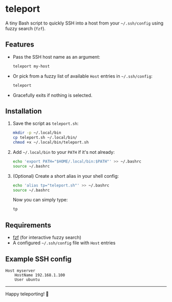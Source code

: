 # teleport

A tiny Bash script to quickly SSH into a host from your `~/.ssh/config` using fuzzy search (`fzf`).

## Features

- Pass the SSH host name as an argument:  
  ```bash
  teleport my-host
  ```

- Or pick from a fuzzy list of available `Host` entries in `~/.ssh/config`:  
  ```bash
  teleport
  ```

- Gracefully exits if nothing is selected.

## Installation

1. Save the script as `teleport.sh`:

   ```bash
   mkdir -p ~/.local/bin
   cp teleport.sh ~/.local/bin/
   chmod +x ~/.local/bin/teleport.sh
   ```

2. Add `~/.local/bin` to your `PATH` if it's not already:

   ```bash
   echo 'export PATH="$HOME/.local/bin:$PATH"' >> ~/.bashrc
   source ~/.bashrc
   ```

3. (Optional) Create a short alias in your shell config:

   ```bash
   echo 'alias tp="teleport.sh"' >> ~/.bashrc
   source ~/.bashrc
   ```

   Now you can simply type:

   ```bash
   tp
   ```

## Requirements

- [fzf](https://github.com/junegunn/fzf) (for interactive fuzzy search)
- A configured `~/.ssh/config` file with `Host` entries

## Example SSH config

```ssh
Host myserver
    HostName 192.168.1.100
    User ubuntu
```

---

Happy teleporting! 🚀

